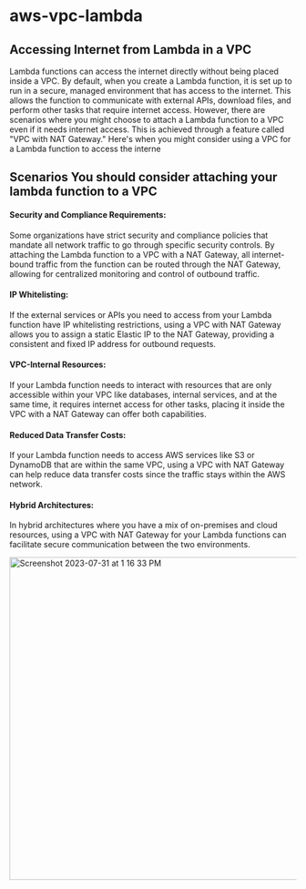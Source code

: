 # aws-vpc-lambda
## Accessing  Internet from Lambda in a VPC
Lambda functions can access the internet directly without being placed inside a VPC. By default, when you create a Lambda function, it is set up to run in a secure, managed environment that has access to the internet. This allows the function to communicate with external APIs, download files, and perform other tasks that require internet access. However, there are scenarios where you might choose to attach a Lambda function to a VPC even if it needs internet access. This is achieved through a feature called "VPC with NAT Gateway." Here's when you might consider using a VPC for a Lambda function to access the interne
## Scenarios  You should consider  attaching your lambda function to a VPC

#### Security and Compliance Requirements:
Some organizations have strict security and compliance policies that mandate all network traffic to go through specific security controls. By attaching the Lambda function to a VPC with a NAT Gateway, all internet-bound traffic from the function can be routed through the NAT Gateway, allowing for centralized monitoring and control of outbound traffic.

#### IP Whitelisting: 
If the external services or APIs you need to access from your Lambda function have IP whitelisting restrictions, using a VPC with NAT Gateway allows you to assign a static Elastic IP to the NAT Gateway, providing a consistent and fixed IP address for outbound requests.

#### VPC-Internal Resources:
If your Lambda function needs to interact with resources that are only accessible within your VPC like databases, internal services, and at the same time, it requires internet access for other tasks, placing it inside the VPC with a NAT Gateway can offer both capabilities.

#### Reduced Data Transfer Costs: 
If your Lambda function needs to access AWS services like S3 or DynamoDB that are within the same VPC, using a VPC with NAT Gateway can help reduce data transfer costs since the traffic stays within the AWS network.

#### Hybrid Architectures: 
In hybrid architectures where you have a mix of on-premises and cloud resources, using a VPC with NAT Gateway for your Lambda functions can facilitate secure communication between the two environments.


<img width="567" alt="Screenshot 2023-07-31 at 1 16 33 PM" src="https://github.com/RuchiDhal/aws-vpc-lambda/assets/127096954/68d4765d-8734-4c2a-9767-e19e852e9a7b">








